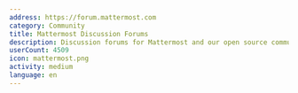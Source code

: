 ```yaml
---
address: https://forum.mattermost.com
category: Community
title: Mattermost Discussion Forums
description: Discussion forums for Mattermost and our open source community
userCount: 4509
icon: mattermost.png
activity: medium
language: en
---
```

